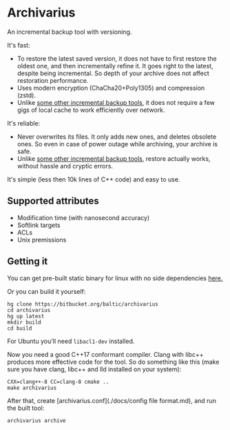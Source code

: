 Archivarius
===========

An incremental backup tool with versioning.

It's fast:

- To restore the latest saved version, it does not have to first restore the oldest one, and then incrementally refine it. It goes right to the latest, despite being incremental. So depth of your archive does not affect restoration performance.
- Uses modern encryption (ChaCha20+Poly1305) and compression (zstd).
- Unlike [some other incremental backup tools][1], it does not require a few gigs of local cache to work efficiently over network.

It's reliable:

- Never overwrites its files. It only adds new ones, and deletes obsolete ones. So even in case of power outage while archiving, your archive is safe.
- Unlike [some other incremental backup tools][1], restore actually works, without hassle and cryptic errors.

[1]: http://duplicity.nongnu.org/ "duplicity"

It's simple (less then 10k lines of C++ code) and easy to use.

## Supported attributes

- Modification time (with nanosecond accuracy)
- Softlink targets
- ACLs
- Unix premissions

## Getting it

You can get pre-built static binary for linux with no side dependencies [here.](https://bitbucket.org/baltic/archivarius/downloads/archivarius)

Or you can build it yourself:

    hg clone https://bitbucket.org/baltic/archivarius
    cd archivarius
    hg up latest
	mkdir build
	cd build

For Ubuntu you'll need `libacl1-dev` installed.

Now you need a good C++17 conformant compiler. Clang with libc++ produces more effective code for the tool. So do something like this (make sure you have clang, libc++ and lld installed on your system):

    CXX=clang++-8 CC=clang-8 cmake ..
    make archivarius

After that, create [archivarius.conf](./docs/config file format.md), and run the built tool:

    archivarius archive
